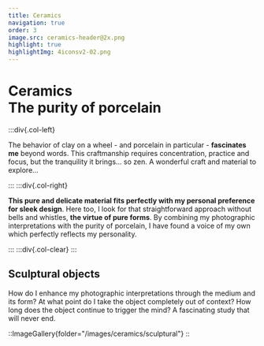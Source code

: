 ```yaml
---
title: Ceramics
navigation: true
order: 3
image.src: ceramics-header@2x.png
highlight: true
highlightImg: 4iconsv2-02.png
---
```


# Ceramics<br>The purity of porcelain

:::div{.col-left}

The behavior of clay on a wheel - and porcelain in particular - **fascinates me** beyond words. This craftmanship requires concentration, practice and focus, but the tranquility it brings… so zen. A wonderful craft and material to explore… 

:::
:::div{.col-right}

 **This pure and delicate material fits perfectly with my personal preference for sleek design**. Here too, I look for that straightforward approach without bells and whistles, **the virtue of pure forms**. By combining my photographic interpretations with the purity of porcelain, I have found a voice of my own which perfectly reflects my personality.

:::
:::div{.col-clear}
:::

## Sculptural objects

How do I enhance my photographic interpretations through the medium and its form? At what point do I take the object completely out of context? How long does the object continue to trigger the mind? A fascinating study that will never end.


::ImageGallery{folder="/images/ceramics/sculptural"}
::